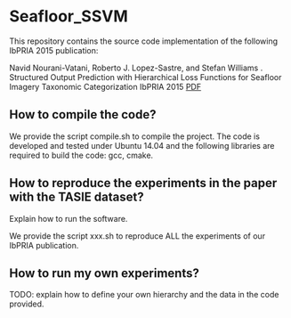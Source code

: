 # Seafloor_SSVM
This repository contains the source code implementation of the following IbPRIA 2015 publication:

Navid Nourani-Vatani, Roberto J. Lopez-Sastre, and Stefan Williams .
Structured Output Prediction with Hierarchical Loss Functions for Seafloor Imagery Taxonomic Categorization
IbPRIA 2015
[PDF](http://agamenon.tsc.uah.es/Personales/rlopez/docs/ibpria2015-nourani.pdf)

## How to compile the code?
We provide the script compile.sh to compile the project.
The code is developed and tested under Ubuntu 14.04 and the following libraries are 
required to build the code: gcc, cmake.

## How to reproduce the experiments in the paper with the TASIE dataset?

Explain how to run the software.

We provide the script xxx.sh to reproduce ALL the experiments of our IbPRIA publication.

## How to run my own experiments?
TODO: explain how to define your own hierarchy and the data in the code provided.